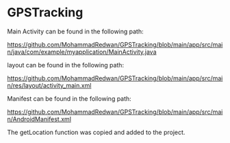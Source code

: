 # GPSTracking



Main Activity can be found in the following path:

https://github.com/MohammadRedwan/GPSTracking/blob/main/app/src/main/java/com/example/myapplication/MainActivity.java

layout can be found in the following path:

https://github.com/MohammadRedwan/GPSTracking/blob/main/app/src/main/res/layout/activity_main.xml

Manifest can be found in the following path:

https://github.com/MohammadRedwan/GPSTracking/blob/main/app/src/main/AndroidManifest.xml

The getLocation function was copied and added to the project.
